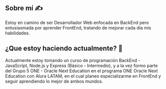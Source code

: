 ## Sobre mí ✍
Estoy en camino de ser Desarrollador Web enfocada en BackEnd pero entusiasmada por aprender FrontEnd, tratando de mejorar cada día mis habilidades.

## ¿Que estoy haciendo actualmente? 🤔
Actualmente estoy tomando un curso de programación BackEnd - JavaScript, Node.js y Express (Básico - Intermedio),
y a la vez formo parte del Grupo 5 ONE - Oracle Next Education en el programa ONE Oracle Next Education con Alura LATAM, en el cual planeo especializarme en FrontEnd y seguir aprendiendo lo mejor de ambos mundos.

